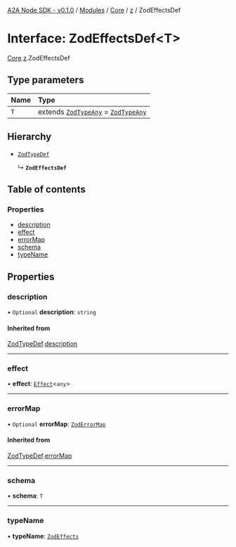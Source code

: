 [A2A Node SDK - v0.1.0](../README.md) / [Modules](../modules.md) / [Core](../modules/Core.md) / [z](../modules/Core.z.md) / ZodEffectsDef

# Interface: ZodEffectsDef\<T\>

[Core](../modules/Core.md).[z](../modules/Core.z.md).ZodEffectsDef

## Type parameters

| Name | Type |
| :------ | :------ |
| `T` | extends [`ZodTypeAny`](../modules/Core.z.md#zodtypeany) = [`ZodTypeAny`](../modules/Core.z.md#zodtypeany) |

## Hierarchy

- [`ZodTypeDef`](Core.z.ZodTypeDef.md)

  ↳ **`ZodEffectsDef`**

## Table of contents

### Properties

- [description](Core.z.ZodEffectsDef.md#description)
- [effect](Core.z.ZodEffectsDef.md#effect)
- [errorMap](Core.z.ZodEffectsDef.md#errormap)
- [schema](Core.z.ZodEffectsDef.md#schema)
- [typeName](Core.z.ZodEffectsDef.md#typename)

## Properties

### description

• `Optional` **description**: `string`

#### Inherited from

[ZodTypeDef](Core.z.ZodTypeDef.md).[description](Core.z.ZodTypeDef.md#description)

___

### effect

• **effect**: [`Effect`](../modules/Core.z.md#effect)\<`any`\>

___

### errorMap

• `Optional` **errorMap**: [`ZodErrorMap`](../modules/Core.z.md#zoderrormap)

#### Inherited from

[ZodTypeDef](Core.z.ZodTypeDef.md).[errorMap](Core.z.ZodTypeDef.md#errormap)

___

### schema

• **schema**: `T`

___

### typeName

• **typeName**: [`ZodEffects`](../enums/Core.z.ZodFirstPartyTypeKind.md#zodeffects)
